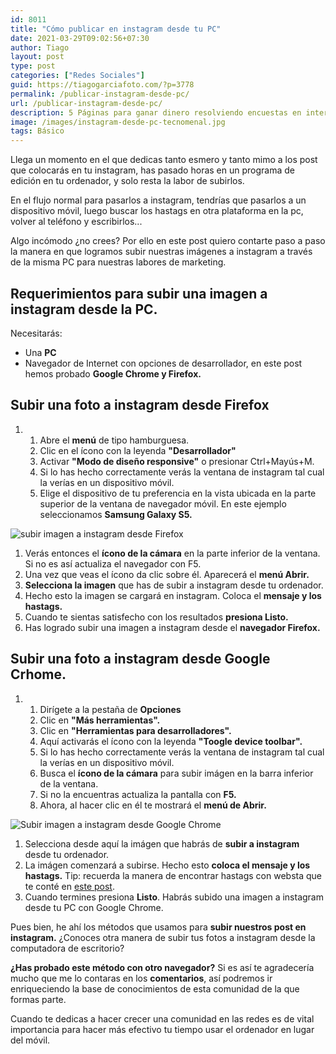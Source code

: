 ```yaml
---
id: 8011
title: "Cómo publicar en instagram desde tu PC"
date: 2021-03-29T09:02:56+07:30
author: Tiago
layout: post
type: post
categories: ["Redes Sociales"]
guid: https://tiagogarciafoto.com/?p=3778
permalink: /publicar-instagram-desde-pc/
url: /publicar-instagram-desde-pc/
description: 5 Páginas para ganar dinero resolviendo encuestas en internet. Todas las páginas que te muestro han sido probadas por mí. Pagan en verdad. ¡Ven a ver!
image: /images/instagram-desde-pc-tecnomenal.jpg
tags: Básico
---
```



















<!-- Como publicar en instagram desde PC publicar-instagram-desde-pc -->

Llega un momento en el que dedicas tanto esmero y tanto mimo a los post que colocarás en tu instagram, has pasado horas en un programa de edición en tu ordenador, y solo resta la labor de subirlos.

En el flujo normal para pasarlos a instagram, tendrías que pasarlos a un dispositivo móvil, luego buscar los hastags en otra plataforma en la pc, volver al teléfono y escribirlos... 

Algo incómodo ¿no crees? Por ello en este post quiero contarte paso a paso la manera en que logramos subir nuestras imágenes a instagram a través de la misma PC para nuestras labores de marketing. 


Requerimientos para subir una imagen a instagram desde la PC.
-------------------------------------------------------------

Necesitarás:

-   Una **PC**
-   Navegador de Internet con opciones de desarrollador, en este post hemos probado **Google Chrome y Firefox.**

Subir una foto a instagram desde Firefox
----------------------------------------

1.  1.  Abre el **menú** de tipo hamburguesa.
    2.  Clic en el ícono con la leyenda **"Desarrollador"**
    3.  Activar **"Modo de diseño responsive"** o presionar Ctrl+Mayús+M.
    4.  Si lo has hecho correctamente verás la ventana de instagram tal cual la verías en un dispositivo móvil.
    5.  Elige el dispositivo de tu preferencia en la vista ubicada en la parte superior de la ventana de navegador móvil. En este ejemplo seleccionamos **Samsung Galaxy S5.**

![subir imagen a instagram desde Firefox](https://esferaseo.com/wp-content/uploads/2017/10/subir-imagen-instagram-firefox-tipo.jpg)

1.  Verás entonces el **ícono de la cámara** en la parte inferior de la ventana. Si no es así actualiza el navegador con F5.
2.  Una vez que veas el ícono da clic sobre él. Aparecerá el **menú Abrir.**
3.  **Selecciona la imagen** que has de subir a instagram desde tu ordenador.
4.  Hecho esto la imagen se cargará en instagram. Coloca el **mensaje y los hastags.** 
5.  Cuando te sientas satisfecho con los resultados **presiona Listo.**
6.  Has logrado subir una imagen a instagram desde el **navegador Firefox.**

Subir una foto a instagram desde Google Crhome.
-----------------------------------------------

1.  1.  Dirígete a la pestaña de **Opciones**
    2.  Clic en **"Más herramientas".**
    3.  Clic en **"Herramientas para desarrolladores".**
    4.  Aquí activarás el ícono con la leyenda **"Toogle device toolbar".**
    5.  Si lo has hecho correctamente verás la ventana de instagram tal cual la verías en un dispositivo móvil.
    6.  Busca el **ícono de la cámara** para subir imágen en la barra inferior de la ventana.
    7.  Si no la encuentras actualiza la pantalla con **F5.**
    8.  Ahora, al hacer clic en él te mostrará el **menú de Abrir.**

![Subir imagen a instagram desde Google Chrome](https://esferaseo.com/wp-content/uploads/2017/10/subir-imagen-instagram-pc-google-chrome.jpg)

1.  Selecciona desde aquí la imágen que habrás de **subir a instagram** desde tu ordenador.
2.  La imágen comenzará a subirse. Hecho esto **coloca el mensaje y los hastags.** Tip: recuerda la manera de encontrar hastags con websta que te conté en [este post](https://esferaseo.com/herramientas-manejar-instagram/).
3.  Cuando termines presiona **Listo**. Habrás subido una imagen a instagram desde tu PC con Google Chrome.

Pues bien, he ahí los métodos que usamos para **subir nuestros post en instagram.** 
¿Conoces otra manera de subir tus fotos a instagram desde la computadora de escritorio? 

**¿Has probado este método con otro navegador?** Si es así te agradecería mucho que me lo contaras en los **comentarios**, así podremos ir enriqueciendo la base de conocimientos de esta comunidad de la que formas parte.   

Cuando te dedicas a hacer crecer una comunidad en las redes es de vital importancia para hacer más efectivo tu tiempo usar el ordenador en lugar del móvil.